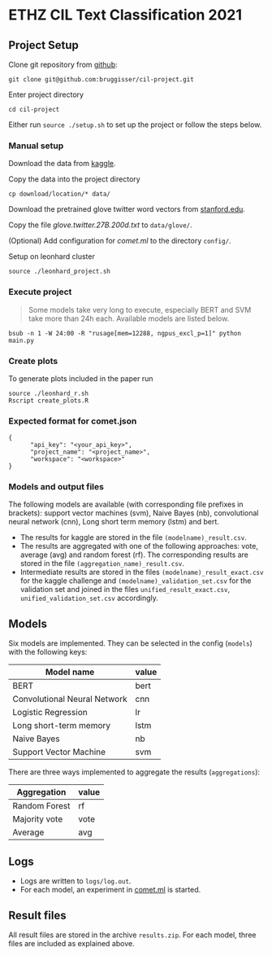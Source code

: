 # ETHZ CIL Text Classification 2021

## Project Setup

Clone git repository from [github](https://github.com/bruggisser/cil-project): 
```
git clone git@github.com:bruggisser/cil-project.git
```
Enter project directory
```
cd cil-project
```

Either run `source ./setup.sh` to set up the project or follow the steps below.

### Manual setup
Download the data from [kaggle](https://www.kaggle.com/c/cil-text-classification-2021/data).

Copy the data into the project directory
```
cp download/location/* data/
```

Download the pretrained glove twitter word vectors from [stanford.edu](https://nlp.stanford.edu/projects/glove/).

Copy the file _glove.twitter.27B.200d.txt_ to `data/glove/`.

(Optional) Add configuration for _comet.ml_ to the directory `config/`.

Setup on leonhard cluster
```
source ./leonhard_project.sh
```

### Execute project
> Some models take very long to execute, especially BERT and SVM take more than 24h each. Available models are listed below.
```
bsub -n 1 -W 24:00 -R "rusage[mem=12288, ngpus_excl_p=1]" python main.py
```
### Create plots
To generate plots included in the paper run
```
source ./leonhard_r.sh
Rscript create_plots.R
```


### Expected format for comet.json
```
{ 
      "api_key": "<your_api_key>",  
      "project_name": "<project_name>",  
      "workspace": "<workspace>"  
}
```

### Models and output files
The following models are available (with corresponding file prefixes in brackets): support vector machines (svm), 
Naive Bayes (nb), convolutional neural network (cnn), Long short term memory (lstm) and bert. 

- The results for kaggle are stored in the file `(modelname)_result.csv`.
- The results are aggregated with one of the following approaches: vote, average (avg) and random forest (rf). 
The corresponding results are stored in the file `(aggregation_name)_result.csv`.
- Intermediate results are stored in the files `(modelname)_result_exact.csv` for the kaggle challenge and 
`(modelname)_validation_set.csv` for the validation set and joined in the files `unified_result_exact.csv`, 
`unified_validation_set.csv` accordingly.

## Models
Six models are implemented. They can be selected in the config (`models`) with the following keys:

Model name | value
--- | ---
BERT | bert
Convolutional Neural Network | cnn
Logistic Regression | lr
Long short-term memory | lstm
Naive Bayes | nb
Support Vector Machine | svm

There are three ways implemented to aggregate the results (`aggregations`):

Aggregation | value
--- | ---
Random Forest | rf
Majority vote | vote
Average | avg


## Logs
* Logs are written to `logs/log.out`.
* For each model, an experiment in [comet.ml](https://www.comet.ml/) is started.

## Result files
All result files are stored in the archive `results.zip`. For each model, three files are included as explained above.